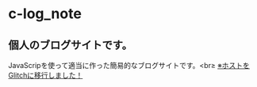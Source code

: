 # c-log_note
## 個人のブログサイトです。
JavaScripを使って適当に作った簡易的なブログサイトです。<br≥
<a href="https://c-lognote.glitch.me">※ホストをGlitchに移行しました！</a> 
